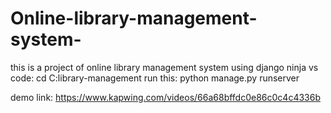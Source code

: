 # Online-library-management-system-
this is a project of online library management system using django ninja
vs code:
cd C:library-management
run this:
python manage.py runserver

demo link:
https://www.kapwing.com/videos/66a68bffdc0e86c0c4c4336b

